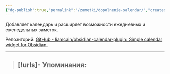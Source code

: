 ```yaml
---
{"dg-publish":true,"permalink":"/zametki/dopolnenie-salendar/","created":"2024-07-13 15:20"}
---
```


Добавляет календарь и расширяет возможности ежедневных и еженедельных заметок.

Репозиторий: [GitHub - liamcain/obsidian-calendar-plugin: Simple calendar widget for Obsidian.](https://github.com/liamcain/obsidian-calendar-plugin)

---
> [!urls]- Упоминания:
> - 